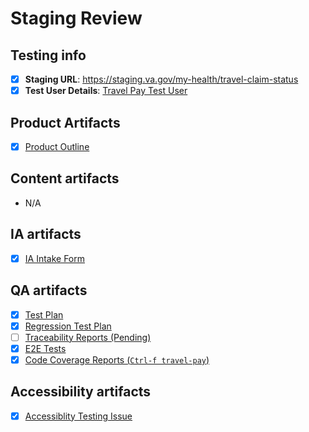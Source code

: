 # Staging Review

## Testing info
- [x] **Staging URL**: https://staging.va.gov/my-health/travel-claim-status
- [x] **Test User Details**: [Travel Pay Test User](https://github.com/department-of-veterans-affairs/va.gov-team-sensitive/blob/master/Administrative/vagov-users/staging-test-accounts-travel-pay.md)

## Product Artifacts
- [x] [Product Outline](https://github.com/department-of-veterans-affairs/va.gov-team/blob/master/products/health-care/beneficiary-travel/product-outline-btsss.md)

## Content artifacts
- N/A

## IA artifacts
- [x] [IA Intake Form](https://github.com/department-of-veterans-affairs/va.gov-team/issues/79982)

## QA artifacts
- [x] [Test Plan](https://dsvavsp.testrail.io/index.php?/plans/view/5554)
- [x] [Regression Test Plan](https://dsvavsp.testrail.io/index.php?/plans/view/5571)
- [ ] [Traceability Reports (Pending)]()
- [x] [E2E Tests](https://github.com/department-of-veterans-affairs/vets-website/blob/main/src/applications/travel-pay/tests/e2e/travel-pay.cypress.spec.js)
- [x] [Code Coverage Reports (`Ctrl-f travel-pay`)](https://department-of-veterans-affairs.github.io/veteran-facing-services-tools/frontend-support-dashboard/unit-test-coverage-report/)

## Accessibility artifacts
- [x] [Accessiblity Testing Issue](https://github.com/department-of-veterans-affairs/va.gov-team/issues/85077)
